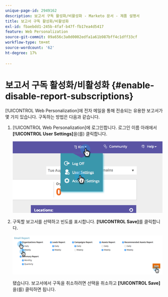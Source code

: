 ```yaml
---
unique-page-id: 2949162
description: 보고서 구독 활성화/비활성화 - Marketo 문서 - 제품 설명서
title: 보고서 구독 활성화/비활성화
exl-id: fbaebdd1-245b-4faf-b47f-fb17ea4d5417
feature: Web Personalization
source-git-commit: 09a656c3a0d0002edfa1a61b987bff4c1dff33cf
workflow-type: tm+mt
source-wordcount: '62'
ht-degree: 17%

---
```


# 보고서 구독 활성화/비활성화 {#enable-disable-report-subscriptions}

[!UICONTROL Web Personalization]에 전자 메일을 통해 전송되는 유용한 보고서가 몇 가지 있습니다. 구독하는 방법은 다음과 같습니다.

1. [!UICONTROL Web Personalization]에 로그인합니다. 로그인 이름 아래에서 **[!UICONTROL User Settings]**&#x200B;을(를) 클릭합니다.

   ![](assets/image2014-9-17-20-3a48-3a28.png)

1. 구독할 보고서를 선택하고 빈도를 표시합니다. **[!UICONTROL Save]**&#x200B;를 클릭합니다.

   ![](assets/email-settings.png)

   됐습니다. 보고서에서 구독을 취소하려면 선택을 취소하고 **[!UICONTROL Save]**&#x200B;을(를) 클릭하면 됩니다.
